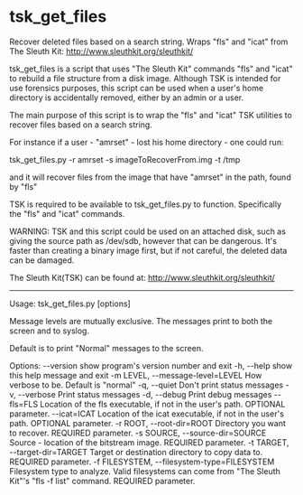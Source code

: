 tsk_get_files
=============

Recover deleted files based on a search string.  Wraps "fls" and "icat" from The Sleuth Kit: http://www.sleuthkit.org/sleuthkit/
 
tsk_get_files is a script that uses "The Sleuth Kit" commands "fls" and "icat" 
to rebuild a file structure from a disk image.  Although TSK is intended for 
use forensics purposes, this script can be used when a user's home directory is 
accidentally removed, either by an admin or a user.

The main purpose of this script is to wrap the "fls" and "icat" TSK utilities
to recover files based on a search string.

For instance if a user - "amrset" - lost his home directory - one could run:

   tsk_get_files.py -r amrset -s imageToRecoverFrom.img -t /tmp

and it will recover files from the image that have "amrset" in the path, found 
by "fls"

TSK is required to be available to tsk_get_files.py to function.  Specifically
the "fls" and "icat" commands.

WARNING: TSK and this script could be used on an attached disk, such as giving 
the source path as /dev/sdb, however that can be dangerous.  It's faster than 
creating a binary image first, but if not careful, the deleted data can be 
damaged.

The Sleuth Kit(TSK) can be found at: http://www.sleuthkit.org/sleuthkit/

------------------------------------------------------------------------------

Usage:   tsk_get_files.py [options]

Message levels are mutually exclusive.  The messages print to both the screen 
and to syslog.  

Default is to print "Normal" messages to the screen.

Options:
  --version             show program's version number and exit
  -h, --help            show this help message and exit
  -m LEVEL, --message-level=LEVEL
                        How verbose to be.  Default is "normal"
  -q, --quiet           Don't print status messages
  -v, --verbose         Print status messages
  -d, --debug           Print debug messages
  --fls=FLS             Location of the fls executable,  if not in the user's
                        path.  OPTIONAL parameter.
  --icat=ICAT           Location of the icat executable,  if not in the user's
                        path.  OPTIONAL parameter.
  -r ROOT, --root-dir=ROOT
                        Directory you want to recover.  REQUIRED parameter.
  -s SOURCE, --source-dir=SOURCE
                        Source - location of the bitstream image.  REQUIRED
                        parameter.
  -t TARGET, --target-dir=TARGET
                        Target or destination directory to copy data to.
                        REQUIRED parameter.
  -f FILESYSTEM, --filesystem-type=FILESYSTEM
                        Filesystem type to analyze.  Valid filesystems can
                        come from "The Sleuth Kit"'s "fls -f list" command.
                        REQUIRED parameter.
